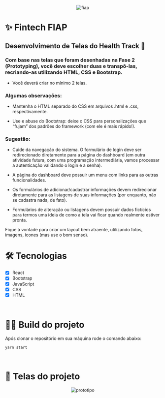 <p align="center">
<img src = "https://upload.wikimedia.org/wikipedia/commons/d/d4/Fiap-logo-novo.jpg" alt="fiap">
</p>

# ✨ Fintech FIAP

## Desenvolvimento de Telas do Health Track 📝

### Com base nas telas que foram desenhadas na Fase 2 (Prototyping), você deve escolher duas e transpô-las, recriando-as utilizando HTML, CSS e Bootstrap.

* Você deverá criar no mínimo 2 telas.


### Algumas observações:

* Mantenha o HTML separado do CSS em arquivos .html e .css, respectivamente.

* Use e abuse do Bootstrap: deixe o CSS para personalizações que “fujam” dos padrões do framework (com ele é mais rápido!).


### Sugestão:

* Cuide da navegação do sistema. O formulário de login deve ser redirecionado diretamente para a página do dashboard (em outra atividade futura, com uma programação intermediária, vamos processar a autenticação validando o login e a senha).

* A página do dashboard deve possuir um menu com links para as outras funcionalidades.

* Os formulários de adicionar/cadastrar informações devem redirecionar diretamente para as listagens de suas informações (por enquanto, não se cadastra nada, de fato).

* Formulários de alteração ou listagens devem possuir dados fictícios para termos uma ideia de como a tela vai ficar quando realmente estiver pronta.

Fique à vontade para criar um layout bem atraente, utilizando fotos, imagens, ícones (mas use o bom senso).


# 🛠 Tecnologias
- [x] React
- [x] Bootstrap
- [x] JavaScript
- [x] CSS
- [x] HTML

<br>

# 🧑‍💻 Build do projeto
Após clonar o repositório em sua máquina rode o comando abaixo:
```
yarn start
```

<br>

# 📄 Telas do projeto
<p align="center">
<img src = "[https://raw.githubusercontent.com/andreluas/fintech-fiap/main/src/assets/img/prototype.png]" alt="prototipo">
</p>
